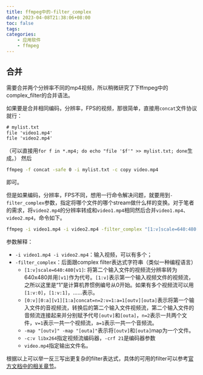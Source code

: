 ```yaml
---
title: ffmpeg中的-filter_complex
date: 2023-04-08T21:38:06+08:00
toc: false
tags: 
categories: 
    - 应用软件
    - ffmpeg
---
```


## 合并

需要合并两个分辨率不同的mp4视频，所以稍微研究了下ffmpeg中的complex_filter的合并语法。

如果要是合并相同编码，分辨率，FPS的视频，那很简单，直接用`concat`文件协议就行：

```mylist.txt
# mylist.txt
file 'video1.mp4'
file 'video2.mp4'
```

（可以直接用`for f in *.mp4; do echo "file '$f'" >> mylist.txt; done`生成。）
然后

```bash
ffmpeg -f concat -safe 0 -i mylist.txt -c copy video.mp4
```

即可。

但是如果编码，分辨率，FPS不同，想用一行命令解决问题，就要用到`-filter_complex`参数，指定将哪个文件的哪个stream做什么样的变换。对于笔者的需求，将`video2.mp4`的分辨率转成和`video1.mp4`相同然后合并`video1.mp4`、`video2.mp4`，命令如下。

```bash
ffmpeg -i video1.mp4 -i video2.mp4 -filter_complex "[1:v]scale=640:480[v1];[0:v][0:a][v1][1:a]concat=n=2:v=1:a=1[outv][outa]" -map "[outv]" -map "[outa]" -c:v libx264 -crf 21 video.mp4
```

参数解释：

- `-i video1.mp4 -i video2.mp4`：输入视频，可以有多个；
- `-filter_complex`：后面跟complex filter表达式字符串（类似一种编程语言）
  - `[1:v]scale=640:480[v1]`: 将第二个输入文件的视频流分辨率转为640x480并用`[v1]`作为代号。`[1:v]`表示第一个输入视频文件的视频流，之所以这里是“1”是计算机界惯例编号从0开始。如果有多个视频流可以用`[1:v:0]`，`[1:v:1]`，……表示。
  - `[0:v][0:a][v1][1:a]concat=n=2:v=1:a=1[outv][outa]`表示将第一个输入文件的音视频流，转换后的第二个输入文件视频流，第二个输入文件的音频流连接起来并分别赋予代号`[outv]`和`[outa]`，`n=2`表示一共两个文件，`v=1`表示一共一个视频流，`a=1`表示一共一个音频流。
  - `-map "[outv]" -map "[outa]"`表示将`[outv]`和`[outa]`map为一个文件。
  - `-c:v libx264`指定视频流编码器，`-crf 21`是编码器参数
  - `video.mp4`指定输出文件名。

根据以上可以举一反三写出更复杂的filter表达式，具体的可用的filter可以参考[官方文档中的相关章节](https://www.ffmpeg.org/ffmpeg-filters.html)。


